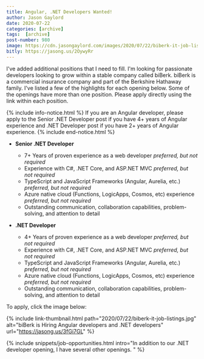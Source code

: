```yaml
---
title: Angular, .NET Developers Wanted!
author: Jason Gaylord
date: 2020-07-22
categories: [archive]
tags:  [archive]
post-number: 980
image: https://cdn.jasongaylord.com/images/2020/07/22/biberk-it-job-listings.jpg
bitly: https://jasong.us/2OywyRr
---
```


I've added additional positions that I need to fill. I'm looking for passionate developers looking to grow within a stable company called biBerk. biBerk is a commercial insurance company and part of the Berkshire Hathaway family. I've listed a few of the highlights for each opening below. Some of the openings have more than one position. Please apply directly using the link within each position.

{% include info-notice.html %}
If you are an Angular developer, please apply to the Senior .NET Developer post if you have 4+ years of Angular experience and .NET Developer post if you have 2+ years of Angular experience.
{% include end-notice.html %}

- **Senior .NET Developer**
  - 7+ Years of proven experience as a web developer _preferred, but not required_
  - Experience with C#, .NET Core, and ASP.NET MVC _preferred, but not required_
  - TypeScript and JavaScript Frameworks (Angular, Aurelia, etc.)  _preferred, but not required_
  - Azure native cloud (Functions, LogicApps, Cosmos, etc) experience  _preferred, but not required_
  - Outstanding communication, collaboration capabilities, problem-solving, and attention to detail

- **.NET Developer**
  - 4+ Years of proven experience as a web developer _preferred, but not required_
  - Experience with C#, .NET Core, and ASP.NET MVC _preferred, but not required_
  - TypeScript and JavaScript Frameworks (Angular, Aurelia, etc.)  _preferred, but not required_
  - Azure native cloud (Functions, LogicApps, Cosmos, etc) experience  _preferred, but not required_
  - Outstanding communication, collaboration capabilities, problem-solving, and attention to detail

To apply, click the image below:

{% include link-thumbnail.html path="2020/07/22/biberk-it-job-listings.jpg" alt="biBerk is Hiring Angular developers and .NET developers" url="https://jasong.us/3fGi7GL" %}

{% include snippets/job-opportunities.html intro="In addition to our .NET developer opening, I have several other openings. " %}